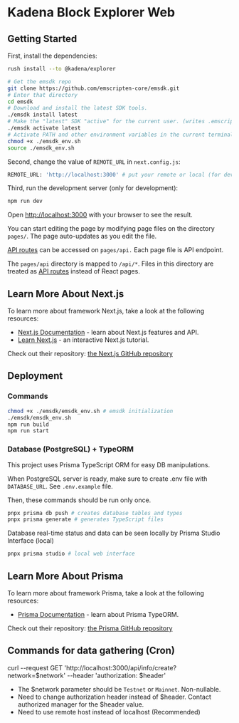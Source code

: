 # Kadena Block Explorer Web

## Getting Started

First, install the dependencies:

```bash
rush install --to @kadena/explorer

# Get the emsdk repo
git clone https://github.com/emscripten-core/emsdk.git
# Enter that directory
cd emsdk
# Download and install the latest SDK tools.
./emsdk install latest
# Make the "latest" SDK "active" for the current user. (writes .emscripten file)
./emsdk activate latest
# Activate PATH and other environment variables in the current terminal
chmod +x ./emsdk_env.sh
source ./emsdk_env.sh
```

Second, change the value of `REMOTE_URL` in `next.config.js`:
```bash
REMOTE_URL: 'http://localhost:3000' # put your remote or local (for dev) host URL
```

Third, run the development server (only for development):

```bash
npm run dev
```

Open [http://localhost:3000](http://localhost:3000) with your browser to see the
result.

You can start editing the page by modifying page files on the directory
`pages/`. The page auto-updates as you edit the file.

[API routes](https://nextjs.org/docs/api-routes/introduction) can be accessed on
`pages/api.` Each page file is API endpoint.

The `pages/api` directory is mapped to `/api/*`. Files in this directory are
treated as [API routes](https://nextjs.org/docs/api-routes/introduction) instead
of React pages.

## Learn More About Next.js

To learn more about framework Next.js, take a look at the following resources:

- [Next.js Documentation](https://nextjs.org/docs) - learn about Next.js
  features and API.
- [Learn Next.js](https://nextjs.org/learn) - an interactive Next.js tutorial.

Check out their repository:
[the Next.js GitHub repository](https://github.com/vercel/next.js/)

## Deployment

### Commands

```bash
chmod +x ./emsdk/emsdk_env.sh # emsdk initialization
./emsdk/emsdk_env.sh
npm run build
npm run start
```

### Database (PostgreSQL) + TypeORM

This project uses Prisma TypeScript ORM for easy DB manipulations.

When PostgreSQL server is ready, make sure to create .env file with
`DATABASE_URL`. See `.env.example` file.

Then, these commands should be run only once.

```bash
pnpx prisma db push # creates database tables and types
pnpx prisma generate # generates TypeScript files
```

Database real-time status and data can be seen locally by Prisma Studio
Interface (local)

```bash
pnpx prisma studio # local web interface
```

## Learn More About Prisma

To learn more about framework Prisma, take a look at the following resources:

- [Prisma Documentation](https://www.prisma.io/) - learn about Prisma TypeORM.

Check out their repository:
[the Prisma GitHub repository](https://github.com/prisma)

## Commands for data gathering (Cron)

curl --request GET 'http://localhost:3000/api/info/create?network=$network'
--header 'authorization: $header'

- The $network parameter should be `Testnet` or `Mainnet`. Non-nullable.
- Need to change authorization header instead of $header. Contact authorized
  manager for the $header value.
- Need to use remote host instead of localhost (Recommended)
